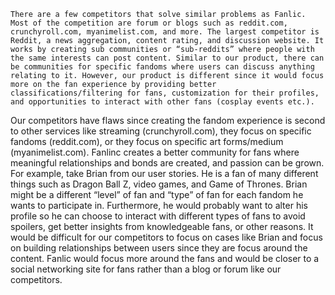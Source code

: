 	There are a few competitors that solve similar problems as Fanlic. Most of the competition are forum or blogs such as reddit.com, crunchyroll.com, myanimelist.com, and more. The largest competitor is Reddit, a news aggregation, content rating, and discussion website. It works by creating sub communities or “sub-reddits” where people with the same interests can post content. Similar to our product, there can be communities for specific fandoms where users can discuss anything relating to it. However, our product is different since it would focus more on the fan experience by providing better classifications/filtering for fans, customization for their profiles, and opportunities to interact with other fans (cosplay events etc.). 

Our competitors have flaws since creating the fandom experience is second to other services like streaming (crunchyroll.com), they focus on specific fandoms (reddit.com), or they focus on specific art forms/medium (myanimelist.com). Fanlinc creates a better community for fans where meaningful relationships and bonds are created, and passion can be grown. For example, take Brian from our user stories. He is a fan of many different things such as Dragon Ball Z, video games, and Game of Thrones. Brian might be a different “level” of fan and “type” of fan for each fandom he wants to participate in. Furthermore, he would probably want to alter his profile so he can choose to interact with different types of fans to avoid spoilers, get better insights from knowledgeable fans, or other reasons. It would be difficult for our competitors to focus on cases like Brian and focus on building relationships between users since they are focus around the content. Fanlic would focus more around the fans and would be closer to a social networking site for fans rather than a blog or forum like our competitors. 

